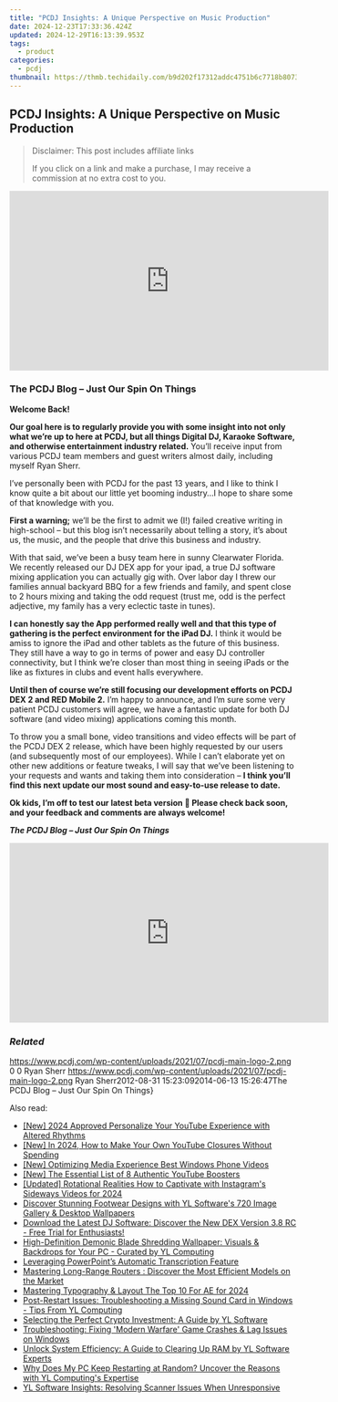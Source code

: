```yaml
---
title: "PCDJ Insights: A Unique Perspective on Music Production"
date: 2024-12-23T17:33:36.424Z
updated: 2024-12-29T16:13:39.953Z
tags:
  - product
categories:
  - pcdj
thumbnail: https://thmb.techidaily.com/b9d202f17312addc4751b6c7718b8073b057f0ff78d7cca6ec165bfb76c8c4ca.jpg
---
```


## PCDJ Insights: A Unique Perspective on Music Production

>  Disclaimer: This post includes affiliate links
>
>  If you click on a link and make a purchase, I may receive a commission at no extra cost to you.
>

<!-- affiliate ads begin -->
<iframe width="560" height="315" src="https://www.youtube.com/embed/4DJKH1uY7P0?si=tCG66XVlbwSKoATj" title="YouTube video player" frameborder="0" allow="accelerometer; autoplay; clipboard-write; encrypted-media; gyroscope; picture-in-picture; web-share" referrerpolicy="strict-origin-when-cross-origin" allowfullscreen></iframe>
<!-- affiliate ads end -->

### **The PCDJ Blog – Just Our Spin On Things**

**Welcome Back!**

**Our goal here is to regularly provide you with some insight into not only what we’re up to here at PCDJ, but all things Digital DJ, Karaoke Software, and otherwise entertainment industry related.** You’ll receive input from various PCDJ team members and guest writers almost daily, including myself Ryan Sherr.

I’ve personally been with PCDJ for the past 13 years, and I like to think I know quite a bit about our little yet booming industry…I hope to share some of that knowledge with you.

**First a warning;** we’ll be the first to admit we (I!) failed creative writing in high-school – but this blog isn’t necessarily about telling a story, it’s about us, the music, and the people that drive this business and industry.

With that said, we’ve been a busy team here in sunny Clearwater Florida. We recently released our DJ DEX app for your ipad, a true DJ software mixing application you can actually gig with. Over labor day I threw our families annual backyard BBQ for a few friends and family, and spent close to 2 hours mixing and taking the odd request (trust me, odd is the perfect adjective, my family has a very eclectic taste in tunes).

**I can honestly say the App performed really well and that this type of gathering is the perfect environment for the iPad DJ.** I think it would be amiss to ignore the iPad and other tablets as the future of this business. They still have a way to go in terms of power and easy DJ controller connectivity, but I think we’re closer than most thing in seeing iPads or the like as fixtures in clubs and event halls everywhere.

**Until then of course we’re still focusing our development efforts on PCDJ DEX 2 and RED Mobile 2.** I’m happy to announce, and I’m sure some very patient PCDJ customers will agree, we have a fantastic update for both DJ software (and video mixing) applications coming this month.

To throw you a small bone, video transitions and video effects will be part of the PCDJ DEX 2 release, which have been highly requested by our users (and subsequently most of our employees). While I can’t elaborate yet on other new additions or feature tweaks, I will say that we’ve been listening to your requests and wants and taking them into consideration – **I think you’ll find this next update our most sound and easy-to-use release to date.**

**Ok kids, I’m off to test our latest beta version 🙂 Please check back soon, and your feedback and comments are always welcome!**

_**The PCDJ Blog – Just Our Spin On Things**_

<!-- affiliate ads begin -->
<iframe width="560" height="315" src="https://www.youtube.com/embed/poI1NQxHfjc?si=ZLG0wziYcTKIKwL5" title="YouTube video player" frameborder="0" allow="accelerometer; autoplay; clipboard-write; encrypted-media; gyroscope; picture-in-picture; web-share" referrerpolicy="strict-origin-when-cross-origin" allowfullscreen></iframe>
<!-- affiliate ads end -->

### _Related_

https://www.pcdj.com/wp-content/uploads/2021/07/pcdj-main-logo-2.png 0 0 Ryan Sherr https://www.pcdj.com/wp-content/uploads/2021/07/pcdj-main-logo-2.png Ryan Sherr2012-08-31 15:23:092014-06-13 15:26:47The PCDJ Blog – Just Our Spin On Things}

<ins class="adsbygoogle"
     style="display:block"
     data-ad-format="autorelaxed"
     data-ad-client="ca-pub-7571918770474297"
     data-ad-slot="1223367746"></ins>

<ins class="adsbygoogle"
     style="display:block"
     data-ad-client="ca-pub-7571918770474297"
     data-ad-slot="8358498916"
     data-ad-format="auto"
     data-full-width-responsive="true"></ins>

<span class="atpl-alsoreadstyle">Also read:</span>
<div><ul>
<li><a href="https://youtube-docs.techidaily.com/024-approved-personalize-your-youtube-experience-with-altered-rhythms/"><u>[New] 2024 Approved Personalize Your YouTube Experience with Altered Rhythms</u></a></li>
<li><a href="https://eaxpv-info.techidaily.com/new-in-2024-how-to-make-your-own-youtube-closures-without-spending/"><u>[New] In 2024, How to Make Your Own YouTube Closures Without Spending</u></a></li>
<li><a href="https://extra-skills.techidaily.com/new-optimizing-media-experience-best-windows-phone-videos/"><u>[New] Optimizing Media Experience Best Windows Phone Videos</u></a></li>
<li><a href="https://facebook-record-videos.techidaily.com/new-the-essential-list-of-8-authentic-youtube-boosters/"><u>[New] The Essential List of 8 Authentic YouTube Boosters</u></a></li>
<li><a href="https://instagram-clips.techidaily.com/updated-rotational-realities-how-to-captivate-with-instagrams-sideways-videos-for-2024/"><u>[Updated] Rotational Realities How to Captivate with Instagram's Sideways Videos for 2024</u></a></li>
<li><a href="https://win-cloud.techidaily.com/discover-stunning-footwear-designs-with-yl-softwares-720-image-gallery-and-desktop-wallpapers/"><u>Discover Stunning Footwear Designs with YL Software's 720 Image Gallery & Desktop Wallpapers</u></a></li>
<li><a href="https://win-cloud.techidaily.com/download-the-latest-dj-software-discover-the-new-dex-version-38-rc-free-trial-for-enthusiasts/"><u>Download the Latest DJ Software: Discover the New DEX Version 3.8 RC - Free Trial for Enthusiasts!</u></a></li>
<li><a href="https://win-cloud.techidaily.com/high-definition-demonic-blade-shredding-wallpaper-visuals-and-backdrops-for-your-pc-curated-by-yl-computing/"><u>High-Definition Demonic Blade Shredding Wallpaper: Visuals & Backdrops for Your PC - Curated by YL Computing</u></a></li>
<li><a href="https://extra-resources.techidaily.com/leveraging-powerpoints-automatic-transcription-feature/"><u>Leveraging PowerPoint’s Automatic Transcription Feature</u></a></li>
<li><a href="https://buynow-help.techidaily.com/mastering-long-range-routers-discover-the-most-efficient-models-on-the-market/"><u>Mastering Long-Range Routers : Discover the Most Efficient Models on the Market</u></a></li>
<li><a href="https://fox-glue.techidaily.com/mastering-typography-and-layout-the-top-10-for-ae-for-2024/"><u>Mastering Typography & Layout The Top 10 For AE for 2024</u></a></li>
<li><a href="https://win-cloud.techidaily.com/post-restart-issues-troubleshooting-a-missing-sound-card-in-windows-tips-from-yl-computing/"><u>Post-Restart Issues: Troubleshooting a Missing Sound Card in Windows - Tips From YL Computing</u></a></li>
<li><a href="https://win-cloud.techidaily.com/selecting-the-perfect-crypto-investment-a-guide-by-yl-software/"><u>Selecting the Perfect Crypto Investment: A Guide by YL Software</u></a></li>
<li><a href="https://program-issues.techidaily.com/troubleshooting-fixing-modern-warfare-game-crashes-and-lag-issues-on-windows/"><u>Troubleshooting: Fixing 'Modern Warfare' Game Crashes & Lag Issues on Windows</u></a></li>
<li><a href="https://win-cloud.techidaily.com/unlock-system-efficiency-a-guide-to-clearing-up-ram-by-yl-software-experts/"><u>Unlock System Efficiency: A Guide to Clearing Up RAM by YL Software Experts</u></a></li>
<li><a href="https://win-cloud.techidaily.com/why-does-my-pc-keep-restarting-at-random-uncover-the-reasons-with-yl-computings-expertise/"><u>Why Does My PC Keep Restarting at Random? Uncover the Reasons with YL Computing's Expertise</u></a></li>
<li><a href="https://win-cloud.techidaily.com/yl-software-insights-resolving-scanner-issues-when-unresponsive/"><u>YL Software Insights: Resolving Scanner Issues When Unresponsive</u></a></li>
</ul></div>

